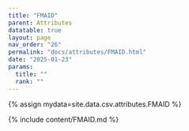 ```yaml
---
title: "FMAID"
parent: Attributes
datatable: true
layout: page
nav_order: "26"
permalink: "docs/attributes/FMAID.html"
date: "2025-01-23"
params:
  title: ""
  rank: ""
---
```

{% assign mydata=site.data.csv.attributes.FMAID %} 

{% include content/FMAID.md %}
